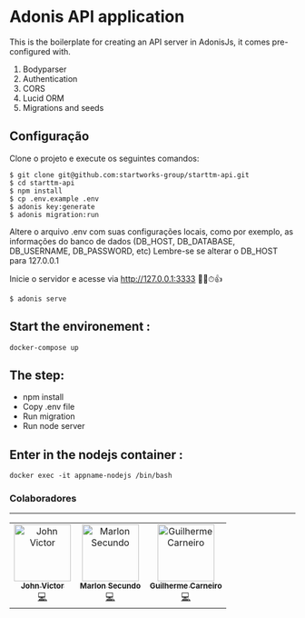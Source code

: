 # Adonis API application

This is the boilerplate for creating an API server in AdonisJs, it comes pre-configured with.

1. Bodyparser
2. Authentication
3. CORS
4. Lucid ORM
5. Migrations and seeds

## Configuração
Clone o projeto e execute os seguintes comandos:

```shell
$ git clone git@github.com:startworks-group/starttm-api.git
$ cd starttm-api
$ npm install
$ cp .env.example .env
$ adonis key:generate
$ adonis migration:run
```
Altere o arquivo .env com suas configurações locais, como por exemplo, as informações do banco de dados (DB_HOST, DB_DATABASE, DB_USERNAME, DB_PASSWORD, etc)
Lembre-se se alterar o DB_HOST para 127.0.0.1

Inicie o servidor e acesse via http://127.0.0.1:3333 🤞🙏⏱👍
```
$ adonis serve   
```

## Start the environement :
```
docker-compose up
```

## The step:
- npm install
- Copy .env file
- Run migration
- Run node server

## Enter in the nodejs container :
```
docker exec -it appname-nodejs /bin/bash
```

### Colaboradores
<hr>
<table>
  <tr>
    <td align="center">
      <a href="http://github.com/johnvictor2017">
        <img src="https://avatars0.githubusercontent.com/u/30505330?s=400&v=4" width="100px;" alt="John Victor"/>
        <br />
        <sub><b>John Victor</b></sub>
      </a><br />
      <a href="https://github.com/startworks-group/starttm-backend/commits?author=johnvictor2017" title="Code">💻</a>
    </td>
    <td align="center">
      <a href="http://github.com/marlonsecundo">
        <img src="https://avatars0.githubusercontent.com/u/9901761?s=400&v=4" width="100px;" alt="Marlon Secundo"/>
        <br />
        <sub><b>Marlon Secundo</b></sub>
      </a><br />
      <a href="https://github.com/startworks-group/starttm-backend/commits?author=marlonsecundo" title="Code">💻</a>
    </td>
    <td align="center">
      <a href="http://github.com/guimcarneiro">
        <img src="https://avatars3.githubusercontent.com/u/32914505?s=400&v=4" width="100px;" alt="Guilherme Carneiro"/>
        <br />
        <sub><b>Guilherme Carneiro</b></sub>
      </a><br />
      <a href="https://github.com/startworks-group/starttm-backend/commits?author=guimcarneiro" title="Code">💻</a>
    </td>
  </tr>
</table>
